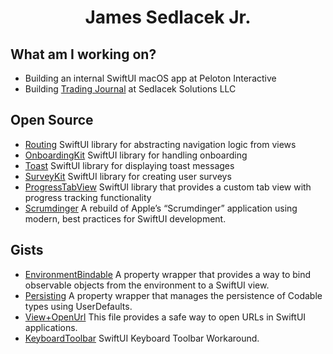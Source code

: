 <div align="center">
<h1>James Sedlacek Jr.</h1>
</div>

<div align="left">

## What am I working on?
  
- Building an internal SwiftUI macOS app at Peloton Interactive
- Building [Trading Journal](https://www.sedlacek-solutions.com/portfolio/trading-journal) at Sedlacek Solutions LLC

## Open Source

- [Routing](https://github.com/JamesSedlacek/Routing) SwiftUI library for abstracting navigation logic from views
- [OnboardingKit](https://github.com/JamesSedlacek/OnboardingKit) SwiftUI library for handling onboarding
- [Toast](https://github.com/Sedlacek-Solutions/Toast) SwiftUI library for displaying toast messages
- [SurveyKit](https://github.com/Sedlacek-Solutions/SurveyKit) SwiftUI library for creating user surveys
- [ProgressTabView](https://github.com/Sedlacek-Solutions/ProgressTabView) SwiftUI library that provides a custom tab view with progress tracking functionality
- [Scrumdinger](https://github.com/JamesSedlacek/Scrumdinger) A rebuild of Apple’s “Scrumdinger” application using modern, best practices for SwiftUI development.

## Gists

- [EnvironmentBindable](https://gist.github.com/JamesSedlacek/f41ee077570736f7096fb01bc85ffc73) A property wrapper that provides a way to bind observable objects from the environment to a SwiftUI view.
- [Persisting](https://gist.github.com/JamesSedlacek/8163d98a17308ed6b776f4c8a35ca523) A property wrapper that manages the persistence of Codable types using UserDefaults.
- [View+OpenUrl](https://gist.github.com/JamesSedlacek/c1d215bab0610b3d2c2aea062de5e565) This file provides a safe way to open URLs in SwiftUI applications.
- [KeyboardToolbar](https://gist.github.com/JamesSedlacek/2d0425319e2a854da8c51f4b05c9842a) SwiftUI Keyboard Toolbar Workaround.
